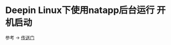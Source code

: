 # Deepin Linux下使用natapp后台运行 开机启动

参考 -> [传送门](http://www.linuxdiyf.com/linux/29614.html)





<ad/>
<comment/>